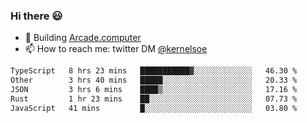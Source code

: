 ### Hi there 😃

- 🔨 Building [Arcade.computer](https://arcade.computer)
- 📫 How to reach me: twitter DM [@kernelsoe](https://twitter.com/kernelsoe)

<!--START_SECTION:waka-->

```txt
TypeScript   8 hrs 23 mins   ███████████▓░░░░░░░░░░░░░   46.30 %
Other        3 hrs 40 mins   █████░░░░░░░░░░░░░░░░░░░░   20.33 %
JSON         3 hrs 6 mins    ████▒░░░░░░░░░░░░░░░░░░░░   17.16 %
Rust         1 hr 23 mins    ██░░░░░░░░░░░░░░░░░░░░░░░   07.73 %
JavaScript   41 mins         █░░░░░░░░░░░░░░░░░░░░░░░░   03.80 %
```

<!--END_SECTION:waka-->
